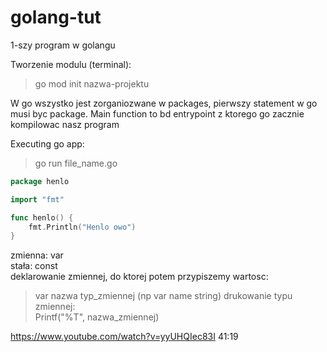 # golang-tut
1-szy program w golangu

Tworzenie modulu (terminal):
>go mod init nazwa-projektu

W go wszystko jest zorganiozwane w packages, pierwszy statement w go musi byc package.
Main function to bd entrypoint z ktorego go zacznie kompilowac nasz program

Executing go app:
>go run file_name.go

```go
package henlo

import "fmt"

func henlo() {
	fmt.Println("Henlo owo")
}
```

zmienna: var   
stała: const   
deklarowanie zmiennej, do ktorej potem przypiszemy wartosc: 
>var nazwa typ_zmiennej (np var name string)
drukowanie typu zmiennej:    
Printf("%T", nazwa_zmiennej)

https://www.youtube.com/watch?v=yyUHQIec83I
41:19
